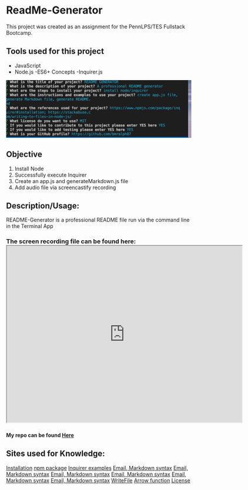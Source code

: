 # ReadMe-Generator
This project was created as an assignment for the PennLPS/TES Fullstack Bootcamp.

## Tools used for this project
- JavaScript
- Node.js
-ES6+ Concepts
-Inquirer.js

<img src = "Develop/images/Screen Shot 2020-10-04 at 4.31.01 PM copy.jpg"> 


## Objective
1.	Install Node
2.	Successfully execute Inquirer
3.	Create an app.js and generateMarkdown.js file
4.	Add audio file via screencastify recording


## Description/Usage: 
README-Generator is a professional README file run via the command line in the Terminal App

### The screen recording file can be found here: <iframe src="https://drive.google.com/file/d/16Lfkn2wr2l2usqA4B6OPPBZIJShgt10Q/preview" width="640" height="480"></iframe>

#### My repo can be found [Here](https://github.com/bmralph87/readme-generator)


## Sites used for Knowledge:

[Installation](https://www.npmjs.com/package/inquirer#installation)
[npm package](https://www.npmjs.com/package/inquirer)
[Inquirer examples](https://www.npmjs.com/package/inquirer#examples)
[Email, Markdown syntax](https://www.lifewire.com/markdown-to-send-emails-1173237#:~:text=The%20advantage%20of%20using%20Markdown,without%20seeing%20the%20special%20characters)
[Email, Markdown syntax](https://www.markdownguide.org/basic-syntax/)
[Email, Markdown syntax](https://docs.github.com/en/free-pro-team@latest/github/writing-on-github/basic-writing-and-formatting-syntax)
[Email, Markdown syntax](https://agea.github.io/tutorial.md/)
[Email, Markdown syntax](https://nodejs.dev/learn/writing-files-with-nodejs)
[Email, Markdown syntax](https://markdownmonster.west-wind.com/docs/_4xs10gaui.htm)
[WriteFile](https://stackabuse.com/writing-to-files-in-node-js/)
[Arrow function](https://developer.mozilla.org/en-US/docs/Web/JavaScript/Reference/Functions/Arrow_functions)
[License](https://shields.io/category/license)

